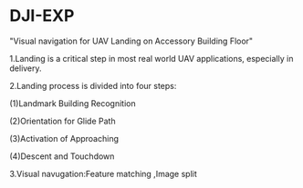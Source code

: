 # DJI-EXP
"Visual navigation for UAV Landing on Accessory Building Floor"

1.Landing is a critical step in most real world UAV applications, especially in delivery.

2.Landing process is divided into four steps:
  
  (1)Landmark Building Recognition   
  
  (2)Orientation for Glide Path 
  
  (3)Activation of Approaching  
  
  (4)Descent and Touchdown

3.Visual navugation:Feature matching ,Image split

